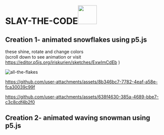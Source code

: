 # SLAY-THE-CODE<img src="https://cdn3.emoji.gg/emojis/41356-grinchornament.png" width="60"/>  
## Creation 1- animated snowflakes using p5.js
these shine, rotate and change colors </br> (scroll down to see animation or visit https://editor.p5js.org/iriskurien/sketches/ExwlmCdEb ) </br>


![all-the-flakes](https://github.com/user-attachments/assets/7dbd67d5-04e0-4084-ac4e-88eb29fd921f)


https://github.com/user-attachments/assets/8b346bc7-7782-4eaf-a58e-fca30039c99f

https://github.com/user-attachments/assets/638f4630-385a-4689-bbe7-c3c8cdf4b2f0

## Creation 2- animated waving snowman using p5.js
